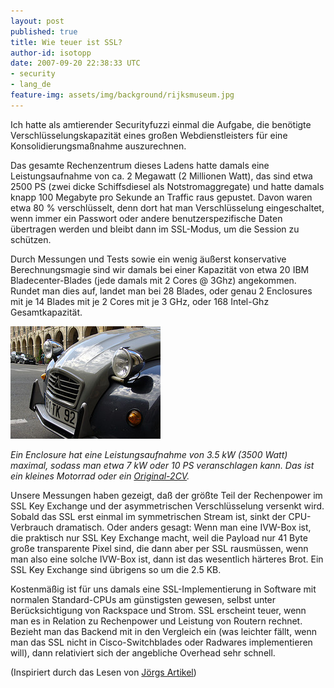 ```yaml
---
layout: post
published: true
title: Wie teuer ist SSL?
author-id: isotopp
date: 2007-09-20 22:38:33 UTC
- security
- lang_de
feature-img: assets/img/background/rijksmuseum.jpg
---
```


Ich hatte als amtierender Securityfuzzi einmal die Aufgabe, die benötigte Verschlüsselungskapazität eines großen Webdienstleisters für eine Konsolidierungsmaßnahme auszurechnen.

Das gesamte Rechenzentrum dieses Ladens hatte damals eine Leistungsaufnahme von ca. 2 Megawatt (2 Millionen Watt), das sind etwa 2500 PS (zwei dicke Schiffsdiesel als Notstromaggregate) und hatte damals knapp 100 Megabyte pro Sekunde an Traffic raus gepustet.
Davon waren etwa 80 % verschlüsselt, denn dort hat man Verschlüsselung eingeschaltet, wenn immer ein Passwort oder andere benutzerspezifische Daten übertragen werden und bleibt dann im SSL-Modus, um die Session zu schützen.

Durch Messungen und Tests sowie ein wenig äußerst konservative Berechnungsmagie sind wir damals bei einer Kapazität von etwa 20 IBM Bladecenter-Blades (jede damals mit 2 Cores @ 3Ghz) angekommen.
Rundet man dies auf, landet man bei 28 Blades, oder genau 2 Enclosures mit je 14 Blades mit je 2 Cores mit je 3 GHz, oder 168 Intel-Ghz Gesamtkapazität.

[![](/uploads/2cv.jpg)](https://flickr.com/photos/jmanners/220977724)

*Ein Enclosure hat eine Leistungsaufnahme von 3.5 kW (3500 Watt) maximal, sodass man etwa 7 kW oder 10 PS veranschlagen kann. 
Das ist ein kleines Motorrad oder ein [Original-2CV](http://de.wikipedia.org/wiki/2CV).*

Unsere Messungen haben gezeigt, daß der größte Teil der Rechenpower im SSL Key Exchange und der asymmetrischen Verschlüsselung versenkt wird. 
Sobald das SSL erst einmal im symmetrischen Stream ist, sinkt der CPU-Verbrauch dramatisch.
Oder anders gesagt:
Wenn man eine IVW-Box ist, die praktisch nur SSL Key Exchange macht, weil die Payload nur 41 Byte große transparente Pixel sind, die dann aber per SSL rausmüssen, wenn man also eine solche IVW-Box ist, dann ist das wesentlich härteres Brot. 
Ein SSL Key Exchange sind übrigens so um die 2.5 KB. 

Kostenmäßig ist für uns damals eine SSL-Implementierung in Software mit normalen Standard-CPUs am günstigsten gewesen, selbst unter Berücksichtigung von Rackspace und Strom.
SSL erscheint teuer, wenn man es in Relation zu Rechenpower und Leistung von Routern rechnet.
Bezieht man das Backend mit in den Vergleich ein (was leichter fällt, wenn man das SSL nicht in Cisco-Switchblades oder Radwares implementieren will), dann relativiert sich der angebliche Overhead sehr schnell.

(Inspiriert durch das Lesen von 
[Jörgs Artikel](http://www.c0t0d0s0.org/archives/3497-The-need-for-cryptography-everywhere.html))
